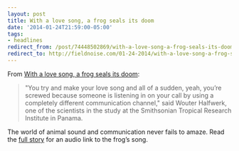 ```yaml
---
layout: post 
title: With a love song, a frog seals its doom 
date: '2014-01-24T21:59:00-05:00' 
tags: 
- headlines 
redirect_from: /post/74448502869/with-a-love-song-a-frog-seals-its-doom/
redirect_to: http://fieldnoise.com/01-24-2014/with-a-love-song-a-frog-seals-its-doom.html
--- 
```


From [With a love song, a frog seals its doom](http://www.csmonitor.com/Science/2014/0124/With-a-love-song-a-frog-seals-its-doom):

> "You try and make your love song and all of a sudden, yeah, you’re screwed because someone is listening in on your call by using a completely different communication channel," said Wouter Halfwerk, one of the scientists in the study at the Smithsonian Tropical Research Institute in Panama.

The world of animal sound and communication never fails to amaze. Read the [full story](http://www.csmonitor.com/Science/2014/0124/With-a-love-song-a-frog-seals-its-doom) for an audio link to the frog’s song.

